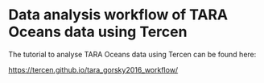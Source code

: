 # Data analysis workflow of TARA Oceans data using Tercen

The tutorial to analyse TARA Oceans data using Tercen can be found here:

https://tercen.github.io/tara_gorsky2016_workflow/